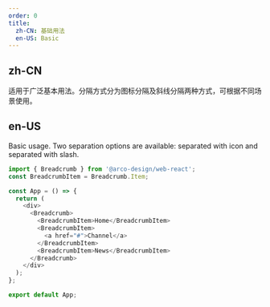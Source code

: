 ```yaml
---
order: 0
title: 
  zh-CN: 基础用法
  en-US: Basic
---
```


## zh-CN

适用于广泛基本用法。分隔方式分为图标分隔及斜线分隔两种方式，可根据不同场景使用。

## en-US

Basic usage. Two separation options are available: separated with icon and separated with slash.

```js
import { Breadcrumb } from '@arco-design/web-react';
const BreadcrumbItem = Breadcrumb.Item;

const App = () => {
  return (
    <div>
      <Breadcrumb>
        <BreadcrumbItem>Home</BreadcrumbItem>
        <BreadcrumbItem>
          <a href="#">Channel</a>
        </BreadcrumbItem>
        <BreadcrumbItem>News</BreadcrumbItem>
      </Breadcrumb>
    </div>
  );
};

export default App;
```
